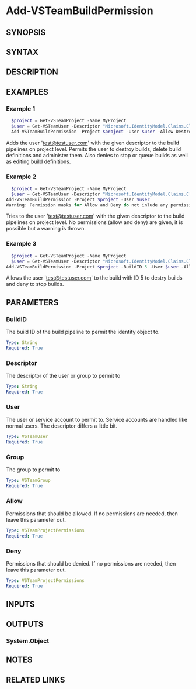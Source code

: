 <!-- #include "./common/header.md" -->

# Add-VSTeamBuildPermission

## SYNOPSIS

<!-- #include "./synopsis/Add-VSTeamBuildPermission.md" -->

## SYNTAX

## DESCRIPTION

<!-- #include "./synopsis/Add-VSTeamBuildPermission.md" -->

## EXAMPLES

### Example 1

```powershell
  $project = Get-VSTeamProject -Name MyProject
  $user = Get-VSTeamUser -Descriptor "Microsoft.IdentityModel.Claims.ClaimsIdentity;788df857-dcd8-444d-885e-bff359bc1982\\test@testuser.com"
  Add-VSTeamBuildPermission -Project $project -User $user -Allow DestroyBuilds, DeleteBuildDefinition, AdministerBuildPermissions -Deny StopBuilds, QueueBuilds, EditBuildDefinition
```

Adds the user 'test@testuser.com' with the given descriptor to the build pipelines on project level. Permits the user to destroy builds, delete build definitions and administer them. Also denies to stop or queue builds as well as editing build definitions.

### Example 2

```powershell
  $project = Get-VSTeamProject -Name MyProject
  $user = Get-VSTeamUser -Descriptor "Microsoft.IdentityModel.Claims.ClaimsIdentity;788df857-dcd8-444d-885e-bff359bc1982\\test@testuser.com"
Add-VSTeamBuildPermission -Project $project -User $user
Warning: Permission masks for Allow and Deny do not inlude any permission. No Permission will change!
```

Tries to the user 'test@testuser.com' with the given descriptor to the build pipelines on project level. No permissions (allow and deny) are given, it is possible but a warning is thrown.

### Example 3

```powershell
  $project = Get-VSTeamProject -Name MyProject
  $user = Get-VSTeamUser -Descriptor "Microsoft.IdentityModel.Claims.ClaimsIdentity;788df857-dcd8-444d-885e-bff359bc1982\\test@testuser.com"
Add-VSTeamBuildPermission -Project $project -BuildID 5 -User $user -Allow DestroyBuilds -Deny StopBuilds
```

Allows the user 'test@testuser.com' to the build with ID 5 to destry builds and deny to stop builds.

## PARAMETERS

### BuildID

The build ID of the build pipeline to permit the identity object to.

```yaml
Type: String
Required: True
```

### Descriptor

The descriptor of the user or group to permit to

```yaml
Type: String
Required: True
```

### User

The user or service account to permit to. Service accounts are handled like normal users. The descriptor differs a little bit.

```yaml
Type: VSTeamUser
Required: True
```

### Group

The group to permit to

```yaml
Type: VSTeamGroup
Required: True
```

### Allow

Permissions that should be allowed. If no permissions are needed, then leave this parameter out.

```yaml
Type: VSTeamProjectPermissions
Required: True
```

### Deny

Permissions that should be denied. If no permissions are needed, then leave this parameter out.

```yaml
Type: VSTeamProjectPermissions
Required: True
```

<!-- #include "./params/projectName.md" -->

## INPUTS

## OUTPUTS

### System.Object

## NOTES

<!-- #include "./common/prerequisites.md" -->

## RELATED LINKS
